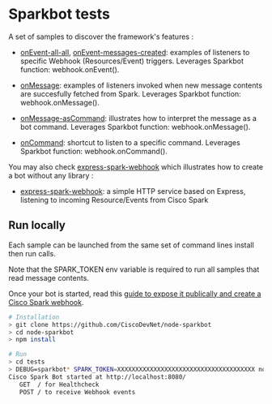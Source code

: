 # Sparkbot tests

A set of samples to discover the framework's features : 

- [onEvent-all-all](onEvent-all-all.js), [onEvent-messages-created](onEvent-messages-created.js): examples of listeners to specific Webhook (Resources/Event) triggers. Leverages Sparkbot function: webhook.onEvent().

- [onMessage](onMessage.js): examples of listeners invoked when new message contents are succesfully fetched from Spark. Leverages Sparkbot function: webhook.onMessage(). 

- [onMessage-asCommand](onMessage-asCommand.js): illustrates how to interpret the message as a bot command. Leverages Sparkbot function: webhook.onMessage().

- [onCommand](onCommand.js): shortcut to listen to a specific command. Leverages Sparkbot function: webhook.onCommand().


You may also check [express-spark-webhook](express-spark-webhook.js) which illustrates how to create a bot without any library :

- [express-spark-webhook](express-spark-webhook.js): a simple HTTP service based on Express, listening to incoming Resource/Events from Cisco Spark


## Run locally

Each sample can be launched from the same set of command lines install then run calls.

Note that the SPARK_TOKEN env variable is required to run all samples that read message contents.

Once your bot is started, read this [guide to expose it publically and create a Cisco Spark webhook](../docs/SettingUpYourSparkBot.md).


``` bash
# Installation
> git clone https://github.com/CiscoDevNet/node-sparkbot
> cd node-sparkbot
> npm install

# Run
> cd tests
> DEBUG=sparkbot* SPARK_TOKEN=XXXXXXXXXXXXXXXXXXXXXXXXXXXXXXXXXXXXXX node onCommand.js
Cisco Spark Bot started at http://localhost:8080/
   GET  / for Healthcheck
   POST / to receive Webhook events
```




 